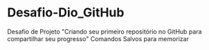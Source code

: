 # Desafio-Dio_GitHub
Desafio de Projeto "Criando seu primeiro repositório no GitHub para compartilhar seu progresso"
Comandos Salvos para memorizar
